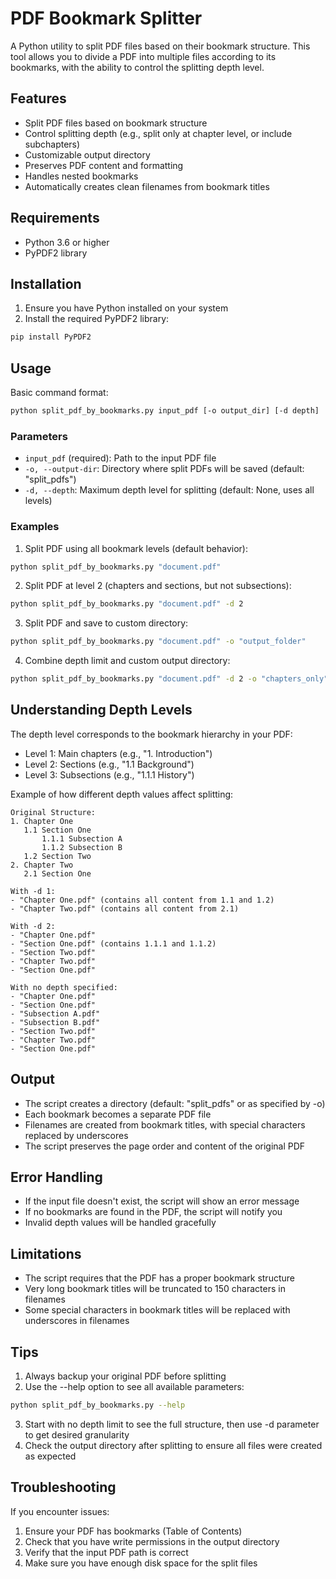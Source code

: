 # PDF Bookmark Splitter

A Python utility to split PDF files based on their bookmark structure. This tool allows you to divide a PDF into multiple files according to its bookmarks, with the ability to control the splitting depth level.

## Features

- Split PDF files based on bookmark structure
- Control splitting depth (e.g., split only at chapter level, or include subchapters)
- Customizable output directory
- Preserves PDF content and formatting
- Handles nested bookmarks
- Automatically creates clean filenames from bookmark titles

## Requirements

- Python 3.6 or higher
- PyPDF2 library

## Installation

1. Ensure you have Python installed on your system
2. Install the required PyPDF2 library:
```bash
pip install PyPDF2
```

## Usage

Basic command format:
```bash
python split_pdf_by_bookmarks.py input_pdf [-o output_dir] [-d depth]
```

### Parameters

- `input_pdf` (required): Path to the input PDF file
- `-o, --output-dir`: Directory where split PDFs will be saved (default: "split_pdfs")
- `-d, --depth`: Maximum depth level for splitting (default: None, uses all levels)

### Examples

1. Split PDF using all bookmark levels (default behavior):
```bash
python split_pdf_by_bookmarks.py "document.pdf"
```

2. Split PDF at level 2 (chapters and sections, but not subsections):
```bash
python split_pdf_by_bookmarks.py "document.pdf" -d 2
```

3. Split PDF and save to custom directory:
```bash
python split_pdf_by_bookmarks.py "document.pdf" -o "output_folder"
```

4. Combine depth limit and custom output directory:
```bash
python split_pdf_by_bookmarks.py "document.pdf" -d 2 -o "chapters_only"
```

## Understanding Depth Levels

The depth level corresponds to the bookmark hierarchy in your PDF:

- Level 1: Main chapters (e.g., "1. Introduction")
- Level 2: Sections (e.g., "1.1 Background")
- Level 3: Subsections (e.g., "1.1.1 History")

Example of how different depth values affect splitting:

```
Original Structure:
1. Chapter One
   1.1 Section One
       1.1.1 Subsection A
       1.1.2 Subsection B
   1.2 Section Two
2. Chapter Two
   2.1 Section One

With -d 1:
- "Chapter One.pdf" (contains all content from 1.1 and 1.2)
- "Chapter Two.pdf" (contains all content from 2.1)

With -d 2:
- "Chapter One.pdf"
- "Section One.pdf" (contains 1.1.1 and 1.1.2)
- "Section Two.pdf"
- "Chapter Two.pdf"
- "Section One.pdf"

With no depth specified:
- "Chapter One.pdf"
- "Section One.pdf"
- "Subsection A.pdf"
- "Subsection B.pdf"
- "Section Two.pdf"
- "Chapter Two.pdf"
- "Section One.pdf"
```

## Output

- The script creates a directory (default: "split_pdfs" or as specified by -o)
- Each bookmark becomes a separate PDF file
- Filenames are created from bookmark titles, with special characters replaced by underscores
- The script preserves the page order and content of the original PDF

## Error Handling

- If the input file doesn't exist, the script will show an error message
- If no bookmarks are found in the PDF, the script will notify you
- Invalid depth values will be handled gracefully

## Limitations

- The script requires that the PDF has a proper bookmark structure
- Very long bookmark titles will be truncated to 150 characters in filenames
- Some special characters in bookmark titles will be replaced with underscores in filenames

## Tips

1. Always backup your original PDF before splitting
2. Use the --help option to see all available parameters:
```bash
python split_pdf_by_bookmarks.py --help
```
3. Start with no depth limit to see the full structure, then use -d parameter to get desired granularity
4. Check the output directory after splitting to ensure all files were created as expected

## Troubleshooting

If you encounter issues:

1. Ensure your PDF has bookmarks (Table of Contents)
2. Check that you have write permissions in the output directory
3. Verify that the input PDF path is correct
4. Make sure you have enough disk space for the split files
